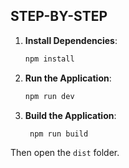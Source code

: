 ## STEP-BY-STEP

1. **Install Dependencies**:

   ```bash
   npm install
   ```

2. **Run the Application**:

   ```bash
   npm run dev
   ```

3. **Build the Application**:
   ```bash
    npm run build
   ```

Then open the `dist` folder.
